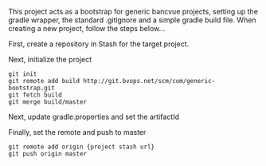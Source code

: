 This project acts as a bootstrap for generic bancvue projects, setting up the gradle wrapper, the standard .gitignore and a simple gradle build file.
When creating a new project, follow the steps below...

First, create a repository in Stash for the target project.

Next, initialize the project

    git init
    git remote add build http://git.bvops.net/scm/com/generic-bootstrap.git
    git fetch build
    git merge build/master

Next, update gradle.properties and set the artifactId

Finally, set the remote and push to master

    git remote add origin {project stash url}
    git push origin master

